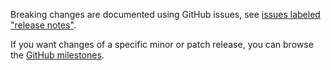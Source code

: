 Breaking changes are documented using GitHub issues, see [issues labeled "release notes"](https://github.com/hapipal/confidence/issues?q=is%3Aissue+label%3A%22release+notes%22).

If you want changes of a specific minor or patch release, you can browse the [GitHub milestones](https://github.com/hapipal/confidence/milestones?state=closed&direction=asc&sort=due_date).
